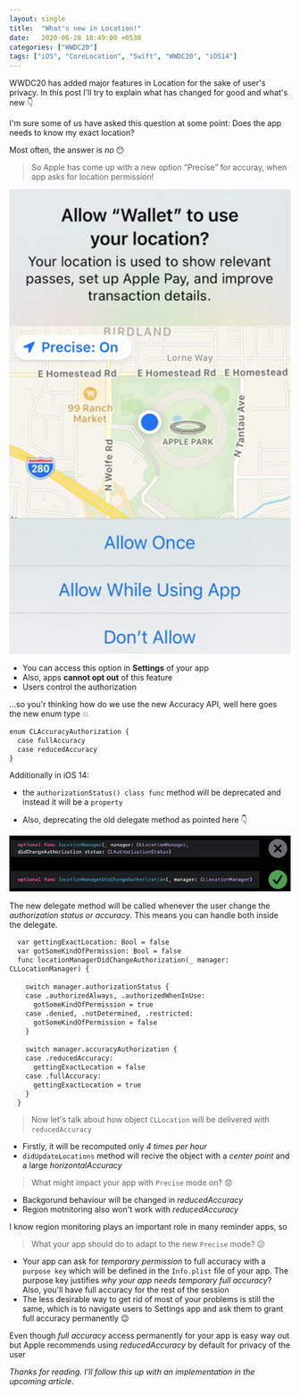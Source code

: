 ```yaml
---
layout: single
title:  "What's new in Location!"
date:   2020-06-28 10:49:00 +0530
categories: ["WWDC20"]
tags: ["iOS", "CoreLocation", "Swift", "WWDC20", "iOS14"]
---
```

WWDC20 has added major features in Location for the sake of user's privacy. In this post I'll try to explain what has changed for good and what's new :point_down:

I'm sure some of us have asked this question at some point: Does the app needs to know my exact location? 

Most often, the answer is *no* :no_mouth:

> So Apple has come up with a new option “Precise” for accuray, when app asks for location permission!

![Precise Option](/assets/images/whats-new-in-location.png)

-  You can access this option in **Settings** of your app
-  Also, apps **cannot opt out** of this feature
-  Users control the authorization

...so you'r thinking  how do we use the new Accuracy API, well here goes the new enum type :boom:

```
enum CLAccuracyAuthorization { 
  case fullAccuracy
  case reducedAccuracy
}
```
Additionally in iOS 14: 

- the `authorizationStatus() class func` method will be deprecated and instead it will be a `property`

- Also, deprecating the old delegate method as pointed here :point_down: 

![New API](/assets/images/callback.png)

The new delegate method will be called whenever the user change the *authorization status or accuracy*. This means you can handle both inside the delegate.

```
  var gettingExactLocation: Bool = false
  var gotSomeKindOfPermission: Bool = false
  func locationManagerDidChangeAuthorization(_ manager: CLLocationManager) {
  
    switch manager.authorizationStatus {
    case .authorizedAlways, .authorizedWhenInUse:
      gotSomeKindOfPermission = true
    case .denied, .notDetermined, .restricted:
      gotSomeKindOfPermission = false
    }

    switch manager.accuracyAuthorization {
    case .reducedAccuracy:
      gettingExactLocation = false
    case .fullAccuracy:
      gettingExactLocation = true
    }
  }
```

> Now let's talk about how object `CLLocation` will be delivered with `reducedAccuracy`

- Firstly, it will be recomputed only *4 times per hour*
- `didUpdateLocations` method will recive the object with a *center point* and a large *horizontalAccuracy*

> What might impact your app with `Precise` mode on? :worried:

- Backgorund behaviour will be changed in *reducedAccuracy*
- Region motnitoring also won't work with *reducedAccuracy* 

I know region monitoring plays an important role in many reminder apps, so

> What your app should do to adapt to the new `Precise` mode? :confused: 

- Your app can ask for *temporary permission* to full accuracy with a `purpose key` which will be defined in the `Info.plist` file of your app. The purpose key justifies *why your app needs temporary full accuracy*? Also, you'll have full accuracy for the rest of the session
- The less desirable way to get rid of most of your problems is still the same, which is to navigate users to Settings app and ask them to grant full accuracy permanently :wink: 

Even though *full accuracy* access permanently for your app is easy way out but Apple recommends using *reducedAccuracy* by default for privacy of the user

*Thanks for reading. I'll follow this up with an implementation in the upcoming article*.
